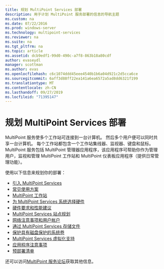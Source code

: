 ```yaml
---
title: 规划 MultiPoint Services 部署
description: 用于计划 MultiPoint 服务部署的信息的导航主题
ms.custom: na
ms.date: 07/22/2016
ms.prod: windows-server
ms.technology: multipoint-services
ms.reviewer: na
ms.suite: na
ms.tgt_pltfrm: na
ms.topic: article
ms.assetid: dcb9edf1-99d0-490c-a7f8-863b18a80cdf
author: evaseydl
manager: scottman
ms.author: evas
ms.openlocfilehash: c6c1074ddd45eee4540b1b6a04d921c2d5cca6ce
ms.sourcegitcommit: 6aff3d88ff22ea141a6ea6572a5ad8dd6321f199
ms.translationtype: MT
ms.contentlocale: zh-CN
ms.lasthandoff: 09/27/2019
ms.locfileid: "71395147"
---
```

# <a name="planning-a-multipoint-services-deployment"></a>规划 MultiPoint Services 部署
MultiPoint 服务使多个工作站可连接到一台计算机。 然后多个用户便可以同时共享一台计算机。 每个工作站都包含一个工作站集线器、监视器、键盘和鼠标。 MultiPoint 服务包括 MultiPoint 管理器应用程序，该应用程序可帮助你作为管理用户，监视和管理 MultiPoint 工作站和 MultiPoint 仪表板应用程序（提供日常管理功能）。   

使用以下信息来规划你的部署：
  
-   [引入 MultiPoint Services](Introducing-MultiPoint-services.md)   
-   [常见使用方案](Common-MultiPoint-services-Usage-Scenarios.md)  
-   [MultiPoint 工作站](MultiPoint-services-Stations.md)  
-   [为 MultiPoint Services 系统选择硬件](Selecting-Hardware-for-Your-MultiPoint-services-System.md)  
-   [硬件要求和性能建议](Hardware-Requirements-and-Performance-Recommendations.md)   
-   [MultiPoint Services 站点规划](MultiPoint-services-Site-Planning.md)  
-   [网络注意事项和用户帐户](Network-Considerations-and-User-Accounts.md)  
-   [通过 MultiPoint Services 存储文件](Storing-Files-with-MultiPoint-services.md)  
-   [保护具有磁盘保护的系统卷](Protecting-the-System-Volume-with-Disk-Protection.md)
-   [MultiPoint Services 虚拟化支持](MultiPoint-services-Virtualization-Support.md)  
-   [应用程序注意事项](Application-Considerations.md)  
-   [预部署清单](Predeployment-Checklist.md)  
  
还可以访问[MultiPoint 服务论坛](https://social.technet.microsoft.com/Forums/windowsserver/home?forum=windowsmultipointserver&filter=alltypes&sort=lastpostdesc)获取其他信息。